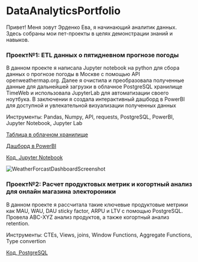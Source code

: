 # DataAnalyticsPortfolio
Привет! Меня зовут Эрденко Ева, я начинающий аналитик данных. Здесь собраны мои пет-проекты в целях демонстрации знаний и навыков.

### Проект№1: ETL данных о пятидневном прогнозе погоды
В данном проекте я написала Jupyter notebook на python для сбора данных о прогнозе погоды в Москве с помощью API openweathermap.org. Далее я очистила и преобразовала полученные данные для дальнейшей загрузки в облачное PostgreSQL хранилище TimeWeb и использовала JupyterLab для автоматизации своего ноутбука. В заключении я создала интерактивный дашборд в PowerBI для доступной и увлекательной визуализации полученных данных 

Инструменты: Pandas, Numpy, API, requests, PostgreSQL, PowerBI, Jupyter Notebook, Jupyter Lab

[Таблица в облачном хранилище](https://dbs.timeweb.com/?pgsql=85.193.89.81&username=gen_user&password=Stpof3552&db=default_db&ns=public&select=weather_forcast_5day)


[Дашборд в PowerBI](Weather5dayForcastDashboard.pbix)


[Код, Jupyter Notebook](WeatherData.ipynb)

![WeatherForcastDashboardScreenshot](https://github.com/user-attachments/assets/8a5c452f-af9a-4e9c-a543-b474c4724209)

### Проект№2: Расчет продуктовых метрик и когортный анализ для онлайн магазина электороники
В данном проекте я рассчитала такие ключевые продуктовые метрики как MAU, WAU, DAU sticky factor, ARPU и LTV с помощью PostgreSQL. Провела ABC-XYZ анализ продуктов, а также когортный анализ retention.

Инструменты: CTEs, Views, joins, Window Functions, Aggregate Functions, Type convertion

[Код, PostgreSQL](SQLSessionsAnalysisProject.sql)


